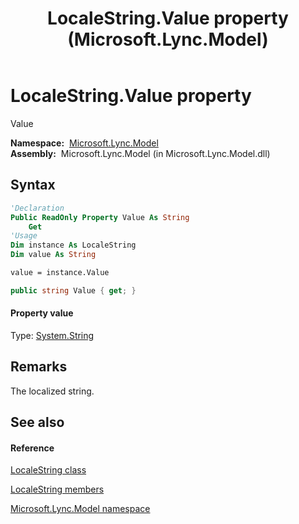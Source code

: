 ﻿---
title: LocaleString.Value property  (Microsoft.Lync.Model)
TOCTitle: 'Value property '
ms:assetid: P:Microsoft.Lync.Model.LocaleString.Value_DI_3_UC_OCS14MrefLyncWPF
ms:mtpsurl: https://msdn.microsoft.com/en-us/library/microsoft.lync.model.localestring.value_di_3_uc_ocs14mreflyncwpf(v=office.15)
ms:contentKeyID: 48601560
ms.date: 07/28/2014
mtps_version: v=office.15
f1_keywords:
- Microsoft.Lync.Model.LocaleString.Value
dev_langs:
- CSharp
- JScript
- VB
- other
---

# LocaleString.Value property

Value

**Namespace:**  [Microsoft.Lync.Model](microsoft-lync-model-namespace_2.md)  
**Assembly:**  Microsoft.Lync.Model (in Microsoft.Lync.Model.dll)

## Syntax

``` vb
'Declaration
Public ReadOnly Property Value As String
    Get
'Usage
Dim instance As LocaleString
Dim value As String

value = instance.Value
```

``` csharp
public string Value { get; }
```

#### Property value

Type: [System.String](http://msdn2.microsoft.com/en-us/library/s1wwdcbf)  

## Remarks

The localized string.

## See also

#### Reference

[LocaleString class](localestring-class-microsoft-lync-model_2.md)

[LocaleString members](localestring-members-microsoft-lync-model_2.md)

[Microsoft.Lync.Model namespace](microsoft-lync-model-namespace_2.md)

